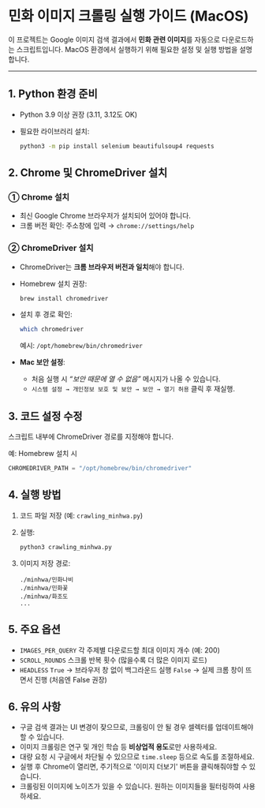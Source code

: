 # 민화 이미지 크롤링 실행 가이드 (MacOS)

이 프로젝트는 Google 이미지 검색 결과에서 **민화 관련 이미지**를 자동으로 다운로드하는 스크립트입니다.
MacOS 환경에서 실행하기 위해 필요한 설정 및 실행 방법을 설명합니다.

---

## 1. Python 환경 준비

* Python 3.9 이상 권장 (3.11, 3.12도 OK)
* 필요한 라이브러리 설치:

  ```bash
  python3 -m pip install selenium beautifulsoup4 requests
  ```

## 2. Chrome 및 ChromeDriver 설치

### ① Chrome 설치

* 최신 Google Chrome 브라우저가 설치되어 있어야 합니다.
* 크롬 버전 확인: 주소창에 입력 → `chrome://settings/help`

### ② ChromeDriver 설치

* ChromeDriver는 **크롬 브라우저 버전과 일치**해야 합니다.

* Homebrew 설치 권장:

  ```bash
  brew install chromedriver
  ```

* 설치 후 경로 확인:

  ```bash
  which chromedriver
  ```

  예시: `/opt/homebrew/bin/chromedriver`

* **Mac 보안 설정**:

  * 처음 실행 시 *“보안 때문에 열 수 없음”* 메시지가 나올 수 있습니다.
  * `시스템 설정 → 개인정보 보호 및 보안 → 보안 → 열기 허용` 클릭 후 재실행.


## 3. 코드 설정 수정

스크립트 내부에 ChromeDriver 경로를 지정해야 합니다.

예: Homebrew 설치 시

```python
CHROMEDRIVER_PATH = "/opt/homebrew/bin/chromedriver"
```


## 4. 실행 방법

1. 코드 파일 저장 (예: `crawling_minhwa.py`)
2. 실행:

   ```bash
   python3 crawling_minhwa.py
   ```
3. 이미지 저장 경로:

   ```
   ./minhwa/민화나비
   ./minhwa/민화꽃
   ./minhwa/화조도
   ...
   ```


## 5. 주요 옵션

* `IMAGES_PER_QUERY`
  각 주제별 다운로드할 최대 이미지 개수 (예: 200)
* `SCROLL_ROUNDS`
  스크롤 반복 횟수 (많을수록 더 많은 이미지 로드)
* `HEADLESS`
  `True` → 브라우저 창 없이 백그라운드 실행
  `False` → 실제 크롬 창이 뜨면서 진행 (처음엔 False 권장)


## 6. 유의 사항

* 구글 검색 결과는 UI 변경이 잦으므로, 크롤링이 안 될 경우 셀렉터를 업데이트해야 할 수 있습니다.
* 이미지 크롤링은 연구 및 개인 학습 등 **비상업적 용도**로만 사용하세요.
* 대량 요청 시 구글에서 차단될 수 있으므로 `time.sleep` 등으로 속도를 조절하세요.
* 실행 후 Chrome이 열리면, 주기적으로 '이미지 더보기' 버튼을 클릭해줘야할 수 있습니다. 
* 크롤링된 이미지에 노이즈가 있을 수 있습니다. 원하는 이미지들을 필터링하여 사용하세요. 

